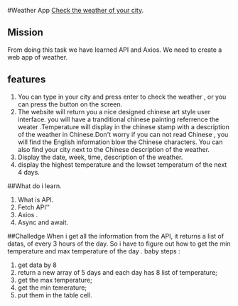 #Weather App
[Check the weather of your city](https://jasmine8711.github.io/weather-app-/).

## Mission

From doing this task we have learned API and Axios.
We need to create a web app of weather.

## features

1. You can type in your city and press enter to check the weather , or you can press the button on the screen.
1. The website will return you a nice designed chinese art style user interface. you will have a tranditional chinese painting referrence the weater .Temperature will display in the chinese stamp with a description of the weather in Chinese.Don't worry if you can not read Chinese , you will find the English information blow the Chinese characters.
   You can also find your city next to the Chinese description of the weather.
1. Display the date, week, time, description of the weather.
1. display the highest temperature and the lowset temperaturn of the next 4 days.

##What do i learn.

1. What is API.
1. Fetch API''
1. Axios .
1. Async and await.

##Challedge
When i get all the information from the API, it returns a list of datas, of every 3 hours of the day.
So i have to figure out how to get the min temperature and max temperature of the day .
baby steps :

1. get data by 8
1. return a new array of 5 days and each day has 8 list of temperature;
1. get the max temperature;
1. get the min temerature;
1. put them in the table cell.
